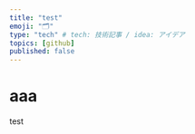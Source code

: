 ```yaml
---
title: "test"
emoji: "🗂"
type: "tech" # tech: 技術記事 / idea: アイデア
topics: [github]
published: false
---
```


# aaa
test
